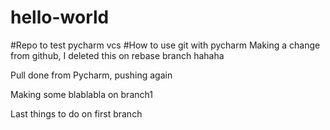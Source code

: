 # hello-world
#Repo to test pycharm vcs
#How to use git with pycharm
Making a change from github, I deleted this on rebase branch hahaha

Pull done from Pycharm, pushing again

Making some blablabla on branch1

Last things to do on first branch
